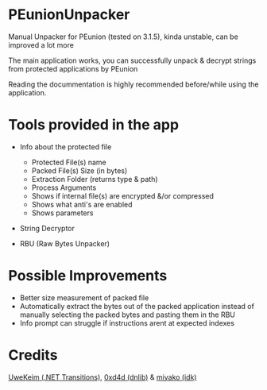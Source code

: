 # PEunionUnpacker
Manual Unpacker for PEunion (tested on 3.1.5), kinda unstable, can be improved a lot more

The main application works, you can successfully unpack & decrypt strings from protected applications by PEunion

Reading the docummentation is highly recommended before/while using the application.
# Tools provided in the app
* Info about the protected file
  * Protected File(s) name
  * Packed File(s) Size (in bytes)
  * Extraction Folder (returns type & path)
  * Process Arguments
  * Shows if internal file(s) are encrypted &/or compressed
  * Shows what anti's are enabled
  * Shows parameters

* String Decryptor
* RBU (Raw Bytes Unpacker)

# Possible Improvements
* Better size measurement of packed file
* Automatically extract the bytes out of the packed application instead of manually selecting the packed bytes and pasting them in the RBU
* Info prompt can struggle if instructions arent at expected indexes

# Credits
[UweKeim (.NET Transitions)](https://github.com/UweKeim/dot-net-transitions),
[0xd4d (dnlib)](https://github.com/0xd4d/dnlib) & 
[miyako (idk)](https://github.com/miyakoyakota)
